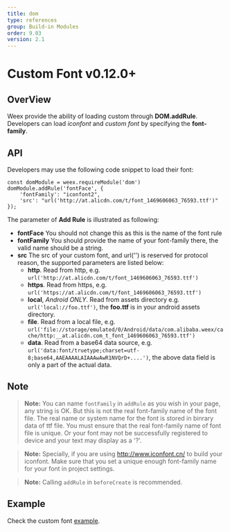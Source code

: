 ```yaml
---
title: dom
type: references
group: Build-in Modules
order: 9.03
version: 2.1
---
```


# Custom Font <span class="api-version">v0.12.0+</span>
## OverView
Weex provide the ability of loading custom through **DOM.addRule**. Developers can load *iconfont* and *custom font* by specifying the **font-family**.

## API
Developers may use the following code snippet to load their font:

    const domModule = weex.requireModule('dom')
    domModule.addRule('fontFace', {
        'fontFamily': "iconfont2",
        'src': "url('http://at.alicdn.com/t/font_1469606063_76593.ttf')"
    });

The parameter of **Add Rule** is illustrated as following:

* **fontFace** You should not change this as this is the name of the font rule
* **fontFamily** You should provide the name of your font-family there, the valid name should be a string.
* **src** The src of your custom font, and url('') is reserved for protocol reason, the supported parameters are listed below:
    * **http**. Read from http, e.g. `url('http://at.alicdn.com/t/font_1469606063_76593.ttf')`
    * **https**. Read from https, e.g. `url('https://at.alicdn.com/t/font_1469606063_76593.ttf')` 
    * **local**, *Android ONLY*. Read from assets directory e.g. `url('local://foo.ttf')`, the **foo.ttf** is in your android assets directory.
    * **file**. Read from a local file, e.g. `url('file://storage/emulated/0/Android/data/com.alibaba.weex/cache/http:__at.alicdn.com_t_font_1469606063_76593.ttf')` 
    * **data**. Read from a base64 data source, e.g. `url('data:font/truetype;charset=utf-8;base64,AAEAAAALAIAAAwAwR1NVQrD+....')`, the above data field is only a part of the actual data.

## Note
> **Note:** You can name `fontFamily` in `addRule` as you wish in your page, any string is OK. But this is not the real font-family name of the font file. The real name or system name for the font is stored in binrary data of ttf file. You must ensure that the real font-family name of font file is unique. Or your font may not be successfully registered to device and your text may display as a '?'.

> **Note:** Specially, if you are using http://www.iconfont.cn/ to build your iconfont. Make sure that you set a unique enough font-family name for your font in project settings.

> **Note:** Calling `addRule` in `beforeCreate` is recommended.

## Example
Check the custom font [example](http://dotwe.org/vue/7e328ee2ac9b7205c9ee37f4e509263d).
